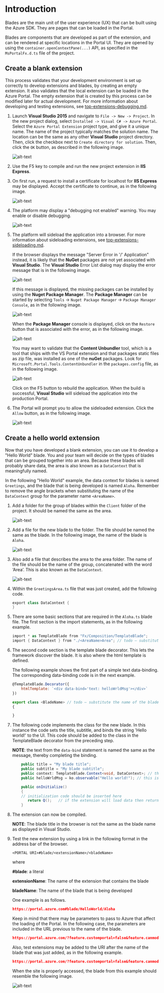 <a name="introduction"></a>
# Introduction
 
Blades are the main unit of the user experience (UX) that can be built using the Azure SDK. They are pages that can be loaded in the Portal.

Blades are components that are developed as part of the extension, and can be rendered at specific locations in the Portal UI. They are opened by using the `container.openContextPane(...)` API, as specified in the `MsPortalFx.d.ts` file of the project.

<a name="introduction-create-a-blank-extension"></a>
## Create a blank extension

This process validates that your development environment is set up correctly to develop extensions and blades, by creating an empty extension.  It also validates that the local extension can be loaded in the Azure Portal. The empty extension that is created by this process can be modified later for actual development. For more information about developing and testing extensions, see [top-extensions-debugging.md](top-extensions-debugging.md).

1. Launch **Visual Studio 2015** and navigate to `File -> New -> Project`. In the new project dialog, select `Installed -> Visual C# -> Azure Portal`. Select the `Azure Portal Extension` project type, and give it a unique name.  The name of the project typically matches the solution name. The location can be the same as any other **Visual Studio** project directory.  Then, click the checkbox next to ```Create directory for solution```.  Then, click the ```OK``` button, as described in the following image.

    ![alt-text](../media/portalfx-extensions-create-first-extension/new-project-template.png "New Project Dialog")

1. Use the F5 key to compile and run the new project extension in **IIS Express**.

1. On first run, a request to install a certificate for localhost for **IIS Express** may be displayed. Accept the certificate to continue, as in the following image.

    ![alt-text](../media/portalfx-extensions-create-first-extension/enablehttps.png "Security Warning Dialog")

1. The platform may display a "debugging not enabled" warning. You may enable or disable debugging.

    ![alt-text](../media/portalfx-extensions-create-first-extension/first-run-debugging-dialog.png "Debugging Not Enabled Dialog")

1. The platform will sideload the application into a browser. For more information about sideloading extensions, see [top-extensions-sideloading.md](top-extensions-sideloading.md).

   If the  browser displays the message "Server Error in '/' Application" instead, it is likely that the **NuGet** packages are not yet associated with **Visual Studio**. The **Visual Studio** Error List dialog may display the error message that is in the following image.

   ![alt-text](../media/portalfx-extensions-create-first-extension/nuGetPackagesMissing.png "Missing NuGet Packages")

   If this message is displayed, the missing packages can be installed by using the **Nuget Package Manager**. The **Package Manager** can be started by selecting `Tools`  -> `Nuget Package Manager` -> `Package Manager Console`, as in the following image.

   ![alt-text](../media/portalfx-extensions-create-first-extension/nugetPackageManagerConsole.png "Nuget Package Manager Console")

   When the **Package Manager** console is displayed, click on the `Restore` button that is associated with the error, as in the following image.
     
   ![alt-text](../media/portalfx-extensions-create-first-extension/nugetPackageManagerRestore.png "Nuget Package Manager Restore")

   You may want to validate that the **Content Unbundler** tool, which is a tool that ships with the VS Portal extension and that packages static files as zip file, was installed as one of the  **nuGet** packages.  Look for  `Microsoft.Portal.Tools.ContentUnbundler` in the `packages.config` file, as in the following image.
   
   ![alt-text](../media/portalfx-extensions-create-first-extension/packages.png "Packages Config with Content Unbundler")

   Click on the F5 button to rebuild the application. When the build is successful, **Visual Studio** will sideload the application into the production Portal.

1. The Portal will prompt you to allow the sideloaded extension. Click the ```Allow``` button, as in the following image.

    ![alt-text](../media/portalfx-extensions-create-first-extension/untrusted-extensions.png "Untrusted Extensions Dialog")

<a name="introduction-create-a-hello-world-extension"></a>
## Create a hello world extension

Now that you have developed a blank extension, you can use it to develop a "Hello World" blade. You and your team will decide on the types of blades that can be grouped together into an area.  Because these blades will probably share data, the area is also known as a `DataContext` that is meaningfully named. 

In the following "Hello World" example, the data context for blades is named `Greetings`, and the blade that is being developed is named `Aloha`. Remember to remove the angle brackets when substituting the name of the `DataContext` group for the parameter name `<AreaName>`.

1. Add a folder for the group of blades within the `Client` folder of the project. It should be named the same as the area.

    ![alt-text](../media/portalfx-extensions-create-first-extension/areaFolder.png "Area Folder")

1. Add a file for the new blade to the folder. The file should be named the same as the blade. In the following image, the name of the blade is `Aloha`.

    ![alt-text](../media/portalfx-extensions-create-first-extension/areaBladeFile.png "New Blade in Folder")

1. Also add a file that describes the area to the area folder.  The name of the file should be the name of the group, concatenated with the word ‘Area’. This is also known as the  `DataContext`.

    ![alt-text](../media/portalfx-extensions-create-first-extension/areaGroupFile.png "GreetingsArea describes the area or datacontext")

1. Within the `GreetingsArea.ts` file that was just created, add the following code.

    ```cs
    export class DataContext {
    }
    ```

1. There are some basic sections that are required in the `Aloha.ts` blade file.  The first section  is the import statements, as in the following example.

    ```cs
    import * as TemplateBlade from "Fx/Composition/TemplateBlade";
    import { DataContext } from "./<AreaName>Area"; // todo – substitute the name of the area, and remove the angle brackets 
    ```

1.	The second code section  is the template blade decorator. This lets the framework discover the blade. It is also where the html template is defined.

    The following example shows the first part of a simple text data-binding. The corresponding data-binding code is in the next example.

    ```js
    @TemplateBlade.Decorator({
        htmlTemplate: `<div data-bind='text: helloWrldMsg'></div>`
    })

    export class <BladeName> // todo – substitute the name of the blade, and remove the angle brackets 
    {

    }
    ```

1.	The following code implements the class for the new blade. In this instance the code sets the title, subtitle, and binds the string 'Hello world!' to the UI. This code should be added to the class in the TemplateBlade decorator from the preceding step.

    **NOTE**: the text from the `data-bind` statement is named the same as the message, thereby completing the binding.

    ```cs
        public title = "My blade title";
        public subtitle = "My blade subtitle";
        public context: TemplateBlade.Context<void, DataContext>; // there are useful framework APIs that hang off of here
        public helloWrldMsg = ko.observable("Hello world!"); // this is bound in the div statement in the previous example 

        public onInitialize()
        {
        // initialization code should be inserted here
           return Q();   // if the extension will load data then return a loading promise here
        }
    ```

1. The extension can now be compiled.

    **NOTE**:  The blade title in the browser is not the same as the blade name as displayed in Visual Studio.

1. Test the new extension by using a link in the following format in the address bar of the browser.

    ```
    <PORTAL URI>#blade/<extensionName>/<bladeName>
    ```
  
    where

    **#blade**: a literal

    **extensionName**: The name of the extension that contains the blade

    **bladeName**: The name of the blade that is being developed


    One example is as follows.
    ```json
    https://portal.azure.com#blade/HelloWorld/Aloha 
    ```

    Keep in mind that there may be parameters to pass to Azure that affect the loading of the Portal.  In the following case, the parameters are included in the URL previous to the name of the blade.

    ```json
    https://portal.azure.com/?feature.customportal=false&feature.canmodifyextensions=true#blade/HelloWorld/Aloha
    ```

    Also, test extensions may be added to the URI after the name of the blade that was just added, as in the following example.

    ```json
    https://portal.azure.com/?feature.customportal=false&feature.canmodifyextensions=true#blade/HelloWorld/Aloha?testExtensions={"HelloWorld":"https://localhost:44300/"}
    ```

    When the site is properly accessed, the blade from this example should resemble the following image.

    ![alt-text](../media/portalfx-extensions-create-first-extension/helloWorldExtensionAlohaBlade.png "New Extension and blade")


<!--
gitdown": "include-file", "file": "../templates/portalfx-extensions-glossary-create-first-extension.md"}
-->

